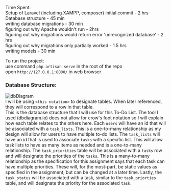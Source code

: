 Time Spent:<br/>
Setup of Laravel (including XAMPP, composer) initial commit - 2 hrs<br/>
Database structure - 45 min<br/>
writing database migrations - 30 min<br/>
figuring out why Apache wouldn't run - 2hrs<br/>
figuring out why migrations would return error 'unrecognized database' - 2 hrs<br/>
figuring out why migrations only partially worked - 1.5 hrs<br/>
writing models - 30 min<br/>

To run the project:<br/>
use command `php artisan serve` in the root of the repo<br/>
open `http://127.0.0.1:8000/` in web browser

### Database Structure:<br/>
![dbDiagram](https://user-images.githubusercontent.com/35579966/108271783-5782cb80-713f-11eb-8040-42cc87894afc.PNG)<br/>
I will be using `<this notation>` to designate tables. When later referenced, they will correspond to a row in that table.<br/>
This is the database structure that I will use for this To-Do List. The tool I used (dbdiagram.io) does not allow for
crow's foot notation so I will explain how each table relates to the others here. Each `users` will have an id that will
be associated with a `task_lists`. This is a one-to-many relationship as my design will allow for users to have multiple
to-do lists. The `task_lists` will have an id that is used to associate `tasks` with a specific list. This will allow task
lists to have as many items as needed and is a one-to-many relationship. The `task_priorities` table will be associated 
with a `tasks` row and will designate the priorities of the `tasks`. This is a many-to-many relationship as the 
specification for this assignment says that each task can have multiple priorities. These will, for the most-part, be 
static values as specified in the assignment, but can be changed at a later time. Lastly, the `task_status` will be 
associated with a task, similar to the `task_priorties` table, and will designate the priority for the associated `task`.
